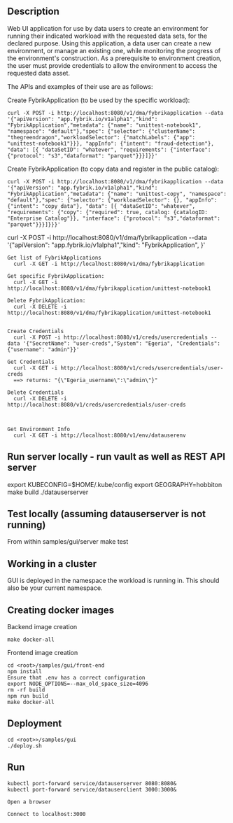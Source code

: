 ## Description

Web UI application for use by data users to create an environment for running their indicated workload with the requested data sets, for the declared purpose. Using this application, a data user can create a new environment, or manage an existing one, while monitoring the progress of the environment's construction. As a prerequisite to environment creation, the user must provide credentials to allow the environment to access the requested data asset.

The APIs and examples of their use are as follows:
  
  Create FybrikApplication (to be used by the specific workload):

	curl -X POST -i http://localhost:8080/v1/dma/fybrikapplication --data '{"apiVersion": "app.fybrik.io/v1alpha1","kind": "FybrikApplication","metadata": {"name": "unittest-notebook1", "namespace": "default"},"spec": {"selector": {"clusterName": "thegreendragon","workloadSelector": {"matchLabels": {"app": "unittest-notebook1"}}}, "appInfo": {"intent": "fraud-detection"}, "data": [{ "dataSetID": "whatever", "requirements": {"interface": {"protocol": "s3","dataformat": "parquet"}}}]}}'

  Create FybrikApplication (to copy data and register in the public catalog):

	curl -X POST -i http://localhost:8080/v1/dma/fybrikapplication --data '{"apiVersion": "app.fybrik.io/v1alpha1","kind": "FybrikApplication","metadata": {"name": "unittest-copy", "namespace": "default"},"spec": {"selector": {"workloadSelector": {}, "appInfo": {"intent": "copy data"}, "data": [{ "dataSetID": "whatever", "requirements": {"copy": {"required": true, catalog: {catalogID: "Enterprise Catalog"}}, "interface": {"protocol": "s3","dataformat": "parquet"}}}]}}}'

curl -X POST -i http://localhost:8080/v1/dma/fybrikapplication --data '{"apiVersion": "app.fybrik.io/v1alpha1","kind": "FybrikApplication", }'

	Get list of FybrikApplications
	  curl -X GET -i http://localhost:8080/v1/dma/fybrikapplication
	
	Get specific FybrikApplication:
	  curl -X GET -i http://localhost:8080/v1/dma/fybrikapplication/unittest-notebook1
	
	Delete FybrikApplication:
	  curl -X DELETE -i http://localhost:8080/v1/dma/fybrikapplication/unittest-notebook1
	
	
	Create Credentials
	  curl -X POST -i http://localhost:8080/v1/creds/usercredentials --data '{"SecretName": "user-creds","System": "Egeria", "Credentials": {"username": "admin"}}'
	
	Get Credentials
	  curl -X GET -i http://localhost:8080/v1/creds/usercredentials/user-creds
	  ==> returns: "{\"Egeria_username\":\"admin\"}"
	
	Delete Credentials
	  curl -X DELETE -i http://localhost:8080/v1/creds/usercredentials/user-creds



	Get Environment Info
	  curl -X GET -i http://localhost:8080/v1/env/datauserenv


## Run server locally - run vault as well as REST API server

export KUBECONFIG=$HOME/.kube/config
export GEOGRAPHY=hobbiton
make build
./datauserserver

## Test locally (assuming datauserserver is not running)
From within samples/gui/server
make test

## Working in a cluster
GUI is deployed in the namespace the workload is running in. This should also be your current namespace.

## Creating docker images
Backend image creation
```
make docker-all
```
Frontend image creation

```
cd <root>/samples/gui/front-end
npm install
Ensure that .env has a correct configuration 
export NODE_OPTIONS=--max_old_space_size=4096
rm -rf build
npm run build
make docker-all
```
## Deployment
  ```
cd <root>>/samples/gui
./deploy.sh
```

## Run 

```
kubectl port-forward service/datauserserver 8080:8080&
kubectl port-forward service/datauserclient 3000:3000&

Open a browser

Connect to localhost:3000

